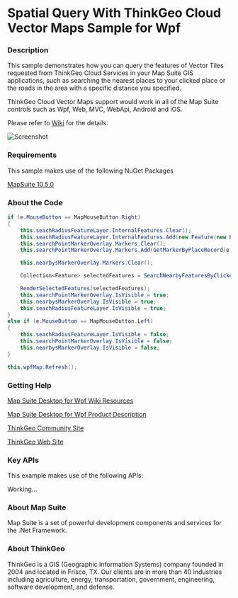 # Spatial Query With ThinkGeo Cloud Vector Maps Sample for Wpf

### Description

This sample demonstrates how you can query the features of Vector Tiles requested from ThinkGeo Cloud Services in your Map Suite GIS applications, such as searching the nearest places to your clicked place or the roads in the area with a specific distance you specified. 

ThinkGeo Cloud Vector Maps support would work in all of the Map Suite controls such as Wpf, Web, MVC, WebApi, Android and iOS.

Please refer to [Wiki](https://wiki.thinkgeo.com/wiki/map_suite_desktop_for_wpf) for the details.

![Screenshot](https://github.com/ThinkGeo/SpatialQueryThinkGeoVectorMapsSample-ForWpf/blob/master/Screenshot.gif)

### Requirements
This sample makes use of the following NuGet Packages

[MapSuite 10.5.0](https://www.nuget.org/packages?q=ThinkGeo)

### About the Code
```csharp
if (e.MouseButton == MapMouseButton.Right)
{
    this.seachRadiusFeatureLayer.InternalFeatures.Clear();
    this.seachRadiusFeatureLayer.InternalFeatures.Add(new Feature(new EllipseShape(e.WorldLocation, int.Parse(this.txtSearchRadius.Text))));
    this.searchPointMarkerOverlay.Markers.Clear();
    this.searchPointMarkerOverlay.Markers.Add(GetMarkerByPlaceRecord(e.WorldLocation, "searchPoint", null));

    this.nearbysMarkerOverlay.Markers.Clear();

    Collection<Feature> selectedFeatures = SearchNearbyFeaturesByClickedLocation(e.WorldLocation, int.Parse(this.txtSearchRadius.Text));

    RenderSelectedFeatures(selectedFeatures);
    this.searchPointMarkerOverlay.IsVisible = true;
    this.nearbysMarkerOverlay.IsVisible = true;
    this.seachRadiusFeatureLayer.IsVisible = true;
}
else if (e.MouseButton == MapMouseButton.Left)
{
    this.seachRadiusFeatureLayer.IsVisible = false;
    this.searchPointMarkerOverlay.IsVisible = false;
    this.nearbysMarkerOverlay.IsVisible = false;
}

this.wpfMap.Refresh();
```
### Getting Help


[Map Suite Desktop for Wpf Wiki Resources](https://wiki.thinkgeo.com/wiki/map_suite_desktop_for_wpf)

[Map Suite Desktop for Wpf Product Description](https://thinkgeo.com/gis-ui-controls#wpf-platforms)

[ThinkGeo Community Site](http://community.thinkgeo.com/)

[ThinkGeo Web Site](http://www.thinkgeo.com)

### Key APIs
This example makes use of the following APIs:

Working...


### About Map Suite
Map Suite is a set of powerful development components and services for the .Net Framework.

### About ThinkGeo
ThinkGeo is a GIS (Geographic Information Systems) company founded in 2004 and located in Frisco, TX. Our clients are in more than 40 industries including agriculture, energy, transportation, government, engineering, software development, and defense.
